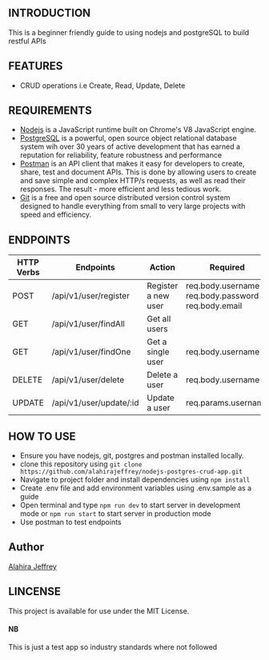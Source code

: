## INTRODUCTION
This is a beginner friendly guide to using nodejs and postgreSQL to build restful APIs

## FEATURES
- CRUD operations i.e Create, Read, Update, Delete

## REQUIREMENTS
- [Nodejs](https://nodejs.org/en/) is a JavaScript runtime built on Chrome's V8 JavaScript engine.
- [PostgreSQL](https://postgresql.org/download/) is a powerful, open source object relational database system wih over 30 years of active development that has earned a reputation for reliability, feature robustness and performance
- [Postman](https://www.postman.com/downloads/) is an API client that makes it easy for developers to create, share, test and document APIs. This is done by allowing users to create and save simple and complex HTTP/s requests, as well as read their responses. The result - more efficient and less tedious work.
- [Git](https://git-scm.com/) is a free and open source distributed version control system designed to handle everything from small to very large projects with speed and efficiency.

## ENDPOINTS
| HTTP Verbs | Endpoints | Action | Required |
| --- | --- | --- | --- |
| POST | /api/v1/user/register | Register a new user | req.body.username req.body.password req.body.email |
| GET | /api/v1/user/findAll | Get all users |  |
| GET | /api/v1/user/findOne | Get a single user | req.body.username |
| DELETE | /api/v1/user/delete | Delete a user | req.body.username |
| UPDATE | /api/v1/user/update/:id | Update a user | req.params.username |

## HOW TO USE
- Ensure you have nodejs, git, postgres and postman installed locally.
- clone this repository using `git clone https://github.com/alahirajeffrey/nodejs-postgres-crud-app.git`
- Navigate to project folder and install dependencies using `npm install`
- Create .env file and add environment variables using .env.sample as a guide
- Open terminal and type `npm run dev` to start server in development mode or `npm run start` to start server in production mode
- Use postman to test endpoints

## Author
[Alahira Jeffrey]((https://github.com/alahirajeffrey))

## LINCENSE
This project is available for use under the MIT License.

#### NB
This is just a test app so industry standards where not followed 
